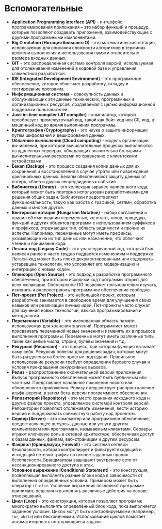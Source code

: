 # Вспомогательные

- **Application Programming Interface (API)** - интерфейс программирования приложения – это набор функций и процедур, которые позволяют создавать приложения, взаимодействующие с другими программными компонентами.
- **Big O notation (Нотация большого O)** - это математическая нотация, используемая для описания сложности алгоритмов в терминах времени выполнения и использования памяти относительно размера входных данных.
- **GIT** - это распределенная система контроля версий, используемая для отслеживания изменений в кодовой базе и управления совместной разработкой.
- **IDE (Integrated Development Environment)** - это программное обеспечение, которое облегчает разработку, отладку и тестирование программ.
- **Информационная система** - совокупность данных и обслуживающих эти данные технических, программных и организационных ресурсов, создаваемая с целью информационной поддержки пользователей.
- **Just-in-time compiler (JIT compiler)** - компилятор, который преобразует промежуточный код, такой как байт-код или CIL код, в машинный код во время выполнения программы.
- **Криптография (Cryptography)** - это наука о защите информации путем шифрования и дешифрования данных.
- **Облачные вычисления (Cloud computing)** - модель организации вычислений, при которой вычислительные процессы выполняются на удаленных серверах, обладающих значительно большими вычислительными ресурсами по сравнению с клиентскими устройствами.
- **Бекап (Backup)** - это процесс создания копии данных для их сохранения и восстановления в случае утраты или повреждения оригинальных данных. Бекапы обеспечивают защиту данных от потерь, сбоев и других непредвиденных событий.
- **Библиотека (Library)** - это коллекция заранее написанного кода, который может быть повторно использован разработчиками для решения общих задач. Библиотеки предоставляют функциональность, такую как работа с графикой, сетями, обработка данных и многое другое.
- **Венгерская нотация (Hungarian Notation)** - набор соглашений и правил об именовании переменных, констант, типов, процедур, функций и других объектов программ с использованием суффиксов и префиксов, отражающих тип, область видимости и прочие их аспекты. Например, переменные могут иметь префиксы, указывающие на их тип данных или назначение, что облегчает чтение и понимание кода.
- **Легаси-код (Legacy Code)** - это унаследованный код, который был написан ранее и часто трудно поддается изменениям и поддержке. Легаси-код может быть плохо документированным или содержать устаревшие технологии, что усложняет его модернизацию и интеграцию с новым кодом.
- **Опенсорс (Open Source)** - это подход к разработке программного обеспечения, при котором исходный код программы открыт для всех желающих. Опенсорсное ПО позволяет пользователям изучать, изменять и распространять программное обеспечение свободно.
- **Пет-проект (Pet Project)** - это небольшой проект, которым разработчик занимается в свободное время для улучшения своих навыков или реализации личных идей. Пет-проекты часто служат для изучения новых технологий, языков программирования и методологий.
- **Переменная (Variable)** - это именованная область памяти, используемая для хранения значений. Программист может присваивать переменной новые значения и изменять их в процессе выполнения программы. Переменные могут иметь различные типы, такие как целые числа, строки, булевы значения и т.д.
- **Рекурсия (Recursion)** - это процесс, при котором функция вызывает саму себя. Рекурсия полезна для решения задач, которые могут быть разделены на более простые подзадачи. Правильное использование рекурсии требует определения базового случая и условия прекращения рекурсивных вызовов.
- **Релиз** - распространение окончательной версии приложения. Выпуск программного обеспечения может быть публичным или частным. Представляет начальное поколение нового или обновленного приложения. Релизу предшествует распространение альфа-версии, а затем бета-версии программного обеспечения.
- **Репозиторий (Repository)** - это место хранения исходного кода и других файлов проекта, управляемое системой контроля версий. Репозитории позволяют отслеживать изменения, вести историю версий и поддерживать совместную работу над проектом.
- **Сервер (Server)** - это компьютер или программное обеспечение, предоставляющее ресурсы, данные или услуги другим компьютерам или программам, называемым клиентами. Серверы играют ключевую роль в сетевой архитектуре, обеспечивая доступ к базам данных, файлам, веб-страницам и другим ресурсам.
- **Фаервол (брандмауэр, Firewall)** - это система сетевой безопасности, которая контролирует и фильтрует входящий и исходящий сетевой трафик на основе заданных правил безопасности. Брандмауэры защищают внутренние сети от несанкционированного доступа и атак.
- **Условное выражение (Conditional Statement)** - это конструкция, позволяющая выполнять разные блоки кода в зависимости от выполнения определённых условий. Примером может быть оператор `if-else`. Условные выражения позволяют программе принимать решения и выполнять различные действия на основе этих решений.
- **Цикл (Loop)** - это конструкция, которая позволяет программе многократно выполнять определённый блок кода, пока выполняется заданное условие. Циклы могут быть контролируемыми (например, `for`, `while`) или бесконечными. Использование циклов помогает автоматизировать повторяющиеся задачи.

